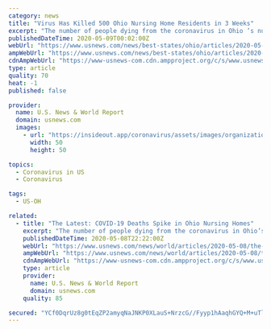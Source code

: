 ```yaml
---
category: news
title: "Virus Has Killed 500 Ohio Nursing Home Residents in 3 Weeks"
excerpt: "The number of people dying from the coronavirus in Ohio ’s nursing homes has continued to increase at an alarming pace. Close to 500 residents of long-term care centers have died in the past three weeks,"
publishedDateTime: 2020-05-09T00:02:00Z
webUrl: "https://www.usnews.com/news/best-states/ohio/articles/2020-05-07/ohio-tops-11m-unemployment-claims-over-7-weeks-during-virus"
ampWebUrl: "https://www.usnews.com/news/best-states/ohio/articles/2020-05-07/ohio-tops-11m-unemployment-claims-over-7-weeks-during-virus?context=amp"
cdnAmpWebUrl: "https://www-usnews-com.cdn.ampproject.org/c/s/www.usnews.com/news/best-states/ohio/articles/2020-05-07/ohio-tops-11m-unemployment-claims-over-7-weeks-during-virus?context=amp"
type: article
quality: 70
heat: -1
published: false

provider:
  name: U.S. News & World Report
  domain: usnews.com
  images:
    - url: "https://insideout.app/coronavirus/assets/images/organizations/usnews.com-50x50.jpg"
      width: 50
      height: 50

topics:
  - Coronavirus in US
  - Coronavirus

tags:
  - US-OH

related:
  - title: "The Latest: COVID-19 Deaths Spike in Ohio Nursing Homes"
    excerpt: "The number of people dying from the coronavirus in Ohio’s nursing homes has continued to increase at an alarming pace."
    publishedDateTime: 2020-05-08T22:22:00Z
    webUrl: "https://www.usnews.com/news/world/articles/2020-05-08/the-latest-india-starts-bringing-back-stranded-citizens"
    ampWebUrl: "https://www.usnews.com/news/world/articles/2020-05-08/the-latest-india-starts-bringing-back-stranded-citizens?context=amp"
    cdnAmpWebUrl: "https://www-usnews-com.cdn.ampproject.org/c/s/www.usnews.com/news/world/articles/2020-05-08/the-latest-india-starts-bringing-back-stranded-citizens?context=amp"
    type: article
    provider:
      name: U.S. News & World Report
      domain: usnews.com
    quality: 85

secured: "YCf0DqrUz8g0tEqZP2amyqNaJNKP0XLauS+NrzcG//Fyyp1hAaqhGYQ+M+uTlujszd6DKAol3Y9ufAUGiIADq4NtsGqhOa2EB+neyhtS89b2HI6agNELh58HSMZsTaUYHiTRy04Q8x0bBbSk2tQ8AaXB33cPdWF2tm/RVdTFZzqZjyejcKKWMgiz3lp9T7R+d+LWv70GSB6PQxdIV2O6oTf1VcVn0yBp1YaxkQjQYuKF3V3Z/VKctjsppQgB3vW9wI9psnOtr5fL8ZaP8iqhiNEXAG9Q+OAaYDSB/KBLyzpkdKZjaVqrnIv0rah40rS5ptLBzzI7kWEhahyBnOKTn8erjJz3eHK6MFW88V552FajXzTgoh5TLvXVxESABT2JhJu5Hrd3WSyIYQmFDWSW1dTF5e2zQTWV1qESRjNFnPprQ8Ivgt2YNV7+eeOHDGd7bFPyNYOVku0SF/cB1aAx/yrFXmiTcplYs2D33RIvgoI=;St40TKLRLDwDX8CAw6prbA=="
---
```


